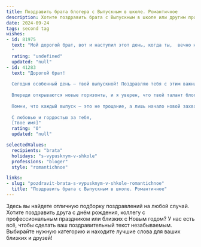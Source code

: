 ```yaml
---
title: Поздравить брата блогера с Выпускным в школе. Романтичное
description: Хотите поздравить брата с Выпускным в школе или другим праздником? Наш ИИ создаст незабываемое поздравление, а вы обязательно выделитесь среди других.  
date: 2024-09-24
tags: second tag
wishes:
- id: 81975
  text: "Мой дорогой брат, вот и наступил этот день, когда ты,  вечно юный и озорной,  с гордостью  шагаешь  в новую  жизнь,  полную  творческих  планов  и  безудержного  огня  творчества.  Пусть твоя душа  всегда  горит  ярко,  а  твои  видео  будут  покорять  сердца  миллионов.  С  выпуском,  мой  любимый  блогер!
  "
  rating: "undefined"
  updated: "null"
- id: 41283
  text: "Дорогой брат!
  
  Сегодня особенный день — твой выпускной! Поздравляю тебя с этим важным этапом в жизни. Ты старался, верил в свои силы и достиг своих целей.
  
  Впереди открываются новые горизонты, и я уверен, что твой талант блогера раскроется в полную силу. Твоя креативность и искренность завоюют сердца тысяч поклонников. Не бойся мечтать и следовать своим желаниям, ведь мир ждет твоих идей и уникального взгляда на жизнь.
  
  Помни, что каждый выпуск — это не прощание, а лишь начало новой захватывающей истории. Желаю тебе смелости и вдохновения на этом пути. Пусть каждый день приносит новые возможности, а вокруг всегда будут верные друзья.
  
  С любовью и гордостью за тебя,
  [Твое имя]"
  rating: "0"
  updated: "null"

selectedValues:
  recipients: "brata"
  holidays: "s-vypusknym-v-shkole"
  professions: "bloger"
  style: "romantichnoe"

links:
- slug: "pozdravit-brata-s-vypusknym-v-shkole-romantichnoe"
  title: "Поздравить брата с Выпускным в школе. Романтичное"
---
```


Здесь вы найдете отличную подборку поздравлений на любой случай. 
Хотите поздравить друга с днём рождения, коллегу с профессиональным праздником или близких с Новым годом? У нас есть всё, чтобы сделать ваш поздравительный текст незабываемым. Выбирайте нужную категорию и находите лучшие слова для ваших близких и друзей!
